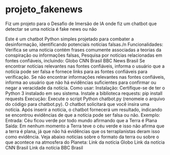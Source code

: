 # projeto_fakenews
Fiz um projeto para o Desafio de Imersão de IA onde fiz um chatbot que detectar se uma notícia é fake news ou não


Este é um chatbot Python simples projetado para combater a desinformação, identificando potenciais notícias falsas./n
Funcionalidades:
Verifica se uma notícia contém frases comumente associadas a teorias da conspiração ou informações falsas, 
Pesquisa por notícias relacionadas em fontes confiáveis, incluindo:
Globo
CNN Brasil
BBC News Brasil
Se encontrar notícias relevantes nas fontes confiáveis, informa o usuário que a notícia pode ser falsa e fornece links para as fontes confiáveis para verificação.
Se não encontrar informações relevantes nas fontes confiáveis, informa ao usuário que não há evidências suficientes para confirmar ou negar a veracidade da notícia.
Como usar:
Instalação:
Certifique-se de ter o Python 3 instalado em seu sistema.
Instale a biblioteca requests: pip install requests
Execução:
Execute o script Python chatbot.py (renomeie o arquivo do código para chatbot.py).
O chatbot solicitará que você insira uma notícia.
Após inserir a notícia, o chatbot fornecerá um resultado, indicando se encontrou evidências de que a notícia pode ser falsa ou não.
Exemplo:
Entrada: Céu ficou verde por todo mundo afirmando que a Terra é Plana
Saída: Em nenhum momento a Terra teve o céu verde e isso não afirma que a terra é plana, já que não há evidências que os terraplanistas deram isso como evidência. Veja abaixo notícias sobre o formato da terra ou sobre o que acontece na atmosfera do Planeta:
Link da notícia Globo
Link da notícia CNN Brasil
Link da notícia BBC Brasil
